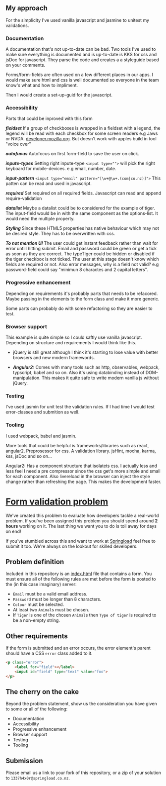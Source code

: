 ## My approach

For the simplicity I've used vanilla javascript and jasmine to unitest my validations.

### Documentation

  A documentation that's not up-to-date can be bad. Two tools I've used to make sure everything is documented and is up-to-date is KKS for css and jsDoc for javascript. They parse the code and creates a a styleguide based on your comments.

  Forms/form-fields are often used on a few different places in our apps. I would make sure html and css is well documented so everyone in the team know's what and how to impliment.

  Then I would create a set-up-guid for the javascript.


### Accessibility

  Parts that could be inproved with this form

  ***fieldset***
  If a group of checkboxes is wrapped in a fieldset with a legend, the legend will be read with each checkbox for some screen readers e.g Jaws or NVDA. [developer.mozilla.org](https://developer.mozilla.org/en-US/docs/Learn/HTML/Forms/How_to_structure_an_HTML_form). But doesn't work with apples build in tool "voice over"

  ***autofucus***
  Autofocus on first form-field to save the user on click.

  ***inpute-types***
  Setting right inpute-type ``<input type="">``  will pick the right keyboard for mobile-devices. e.g email, number, date.

  ***input-pattern***
  ``<input type="email" pattern="[\w+@\w+.(com|co.nz)]">``
  This patten can be read and used in javascript.

  ***required***
  Set required on all required fields.
  Javascript can read and append require-validation

  ***datalist***
  Maybe a datalist could be to considered for the example of tiger. The input-field would be in with the same component as the options-list. It would need the multiple property.

  ***Styling***
  Since these HTML5 properties has native behaviour which may not be desired style. They has to be overwritten with css.

  ***To not mention UI***
  The user could get instant feedback rather than wait for error untill hitting submit. Email and password could be green or get a tick as soon as they are correct. The typeTiger could be hidden or disabled if the tiger checkbox is not ticked. The user at this stage doesn't know which fields are required or not. Also error messages, why is a field not valid? e.g password-field could say "minimun 8 charactes and 2 capital letters".

### Progressive enhancement

  Depending on requirements it's probably parts that needs to be refacored. Maybe passing in the elements to the form class and make it more generic.

  Some parts can probably do with some refactoring so they are easier to test.

### Browser support

  This example is quite simple so I could saftly use vanilla javascript. Depending on structure and requirements I would think like this.

  - jQuery is still great although I think it's starting to lose value with better browsers and new modern framewords.

  - ***Angular2:*** Comes with many tools such as http, observables, webpack, typscript, babel and so on. Also it's using databinding instead of DOM-manipulation. This makes it quite safe to write modern vanilla js without jQuery.




### Testing

  I've used jasmin for unit test the validation rules. If I had time I would test error-classes and submition as well.

### Tooling

  I used webpack, babel and jasmin.

  More tools that could be helpful is frameworks/libraries such as react, angular2. Preprosessor for css. A validation library. jsHint, mocha, karma, kss, jsDoc and so on...

  Angular2: Has a component structure that isolatets css. I actually less and less feel I need a pre compressor since the css get's more simple and small for each component. Also livereload in the browser can inject the style change rather than refreshing the page. This makes the development faster.



# [Form validation problem](https://springload.github.io/form-validation-problem/)

We've created this problem to evaluate how developers tackle a real-world problem. If you've been assigned this problem you should spend around **2 hours** working on it. The last thing we want you to do is toil away for days on end!

If you've stumbled across this and want to work at [Springload](https://www.springload.co.nz/) feel free to submit it too. We're always on the lookout for skilled developers.

## Problem definition

Included in this repository is an [index.html](index.html) file that contains a form. You must ensure all of the following rules are met before the form is posted to the (in this case imaginary) server:

* `Email` must be a valid email address.
* `Password` must be longer than 8 characters.
* `Colour` must be selected.
* At least two `Animal`s must be chosen.
* If `Tiger` is one of the chosen `Animal`s then `Type of tiger` is required to be a non-empty string.

## Other requirements

If the form is submitted and an error occurs, the error element's parent should have a CSS `error` class added to it.

```html
<p class="error">
    <label for="field"></label>
    <input id="field" type="text" value="foo">
</p>
```

## The cherry on the cake

Beyond the problem statement, show us the consideration you have given to some or all of the following:

- Documentation
- Accessibility
- Progressive enhancement
- Browser support
- Testing
- Tooling

## Submission

Please email us a link to your fork of this repository, or a zip of your solution to `1337h4x0r@springload.co.nz`.

